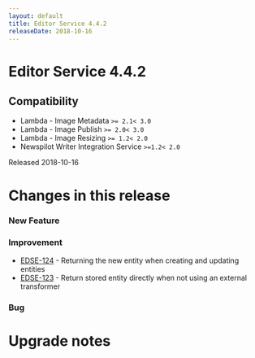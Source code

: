 ```yaml
---
layout: default
title: Editor Service 4.4.2
releaseDate: 2018-10-16
---
```

<div class="jumbotron">
    <h1>Editor Service 4.4.2</h1>    
    <h2>Compatibility</h2>
    <ul>
        <li>Lambda - Image Metadata <code>>= 2.1</code><code>< 3.0</code></li>
        <li>Lambda - Image Publish <code>>= 2.0</code><code>< 3.0</code></li>
        <li>Lambda - Image Resizing <code>>= 1.2</code><code>< 2.0</code></li>
        <li>Newspilot Writer Integration Service <code>>=1.2</code><code>< 2.0</code></li>
    </ul>
</div>

Released 2018-10-16

 

# Changes in this release  


### New Feature 



### Improvement 

 * [EDSE-124](https://jira.infomaker.se/browse/EDSE-124) - Returning the new entity when creating and updating entities 
 * [EDSE-123](https://jira.infomaker.se/browse/EDSE-123) - Return stored entity directly when not using an external transformer 


### Bug 





# Upgrade notes  
             

